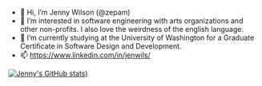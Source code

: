- 👋 Hi, I’m Jenny Wilson (@zepam)
- 👀 I’m interested in software engineering with arts organizations and other non-profits. I also love the weirdness of the english language.
- 🌱 I’m currently studying at the University of Washington for a Graduate Certificate in Software Design and Development. 
- 📫 https://www.linkedin.com/in/jenwils/


[![Jenny's GitHub stats](https://github-readme-stats.vercel.app/api?username=zepam&count_private=true&show_icons=true))](https://github.com/zepam/github-readme-stats)


<!---
zepam/zepam is a ✨ special ✨ repository because its `README.md` (this file) appears on your GitHub profile.
You can click the Preview link to take a look at your changes. 💞️
--->
